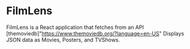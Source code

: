 # FilmLens

FilmLens is a React application that fetches from an API [themoviedb]"https://www.themoviedb.org/?language=en-US"
Displays JSON data as Movies, Posters, and TVShows.